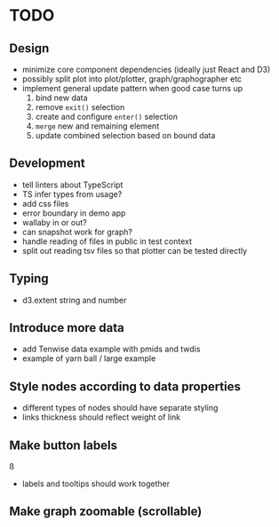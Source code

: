 # TODO

## Design

- minimize core component dependencies (ideally just React and D3)
- possibly split plot into plot/plotter, graph/graphographer etc
- implement general update pattern when good case turns up
  1. bind new data
  2. remove `exit()` selection
  3. create and configure `enter()` selection
  4. `merge` new and remaining element
  5. update combined selection based on bound data

## Development

- tell linters about TypeScript
- TS infer types from usage?
- add css files
- error boundary in demo app
- wallaby in or out?
- can snapshot work for graph?
- handle reading of files in public in test context
- split out reading tsv files so that plotter can be tested directly

## Typing

- d3.extent string and number

## Introduce more data

- add Tenwise data example with pmids and twdis
- example of yarn ball / large example

## Style nodes according to data properties

- different types of nodes should have separate styling
- links thickness should reflect weight of link

## Make button labels
ß
- labels and tooltips should work together

## Make graph zoomable (scrollable)
